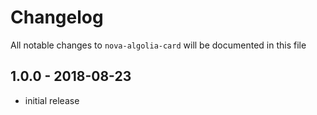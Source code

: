 # Changelog

All notable changes to `nova-algolia-card` will be documented in this file

## 1.0.0 - 2018-08-23

- initial release
